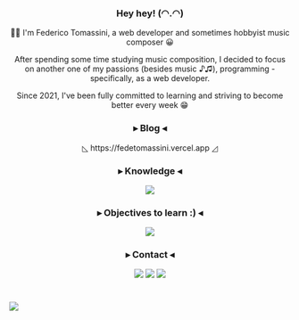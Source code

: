 <div align='center'>
    <h3>Hey hey! (◠.◠)</h3>
    <p>🙋‍♂️ I'm Federico Tomassini, a web developer and sometimes hobbyist music composer 😀</p>
    <p>After spending some time studying music composition, I decided to focus on another one of my passions (besides music ♪♫), programming - specifically, as a web developer.</p>
    <span>Since 2021, I've been fully committed to learning and striving to become better every week 😁</span>
</div>

<div align='center'>
    <h3>▸ Blog ◂</h3>
    <p>◺ https://fedetomassini.vercel.app ◿</p>
</div>

<div align='center'>
    <h3>▸ Knowledge ◂</h3>
	<img src='https://skillicons.dev/icons?i=html,css,sass,js,nodejs,bootstrap,express,react,git,tailwind,styledcomponents,vscode,vite&perline=13'/>
</div>

<div align='center'>
    <h3>▸ Objectives to learn :) ◂</h3>
	<img src='https://skillicons.dev/icons?i=ts,redux,electron,nextjs,postgres,mongodb&perline=6'/>
</div>

<div align='center'>
    <h3>▸ Contact ◂</h3>
    <a href='fedetomassini.dev@gmail.com'><img src='https://skillicons.dev/icons?i=gcp'/></a>
	<a href='https://www.linkedin.com/in/fedetomassini/'><img src='https://skillicons.dev/icons?i=linkedin'/></a>
    <a href='https://discord.com/users/848281064241365062'><img src='https://skillicons.dev/icons?i=discord'/></a>
</div>

#
<img src='https://komarev.com/ghpvc/?username=fedetomassini&style=for-the-badge&color=d14d72'/>
